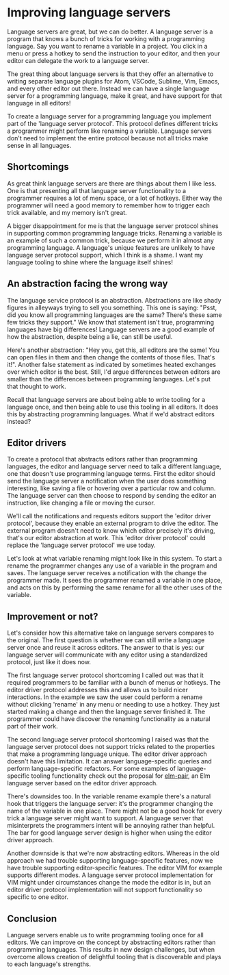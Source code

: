 # Improving language servers

Language servers are great, but we can do better. A language server is a program that knows a bunch of tricks for working with a programming language. Say you want to rename a variable in a project. You click in a menu or press a hotkey to send the instruction to your editor, and then your editor can delegate the work to a language server.

The great thing about language servers is that they offer an alternative to writing separate language plugins for Atom, VSCode, Sublime, Vim, Emacs, and every other editor out there. Instead we can have a single language server for a programming language, make it great, and have support for that language in all editors!

To create a language server for a programming language you implement part of the 'language server protocol'. This protocol defines different tricks a programmer might perform like renaming a variable. Language servers don't need to implement the entire protocol because not all tricks make sense in all languages.

## Shortcomings

As great think language servers are there are things about them I like less. One is that presenting all that language server functionality to a programmer requires a lot of menu space, or a lot of hotkeys. Either way the programmer will need a good memory to remember how to trigger each trick available, and my memory isn't great.

A bigger disappointment for me is that the language server protocol shines in supporting common programming language tricks. Renaming a variable is an example of such a common trick, because we perform it in almost any programming language. A language's unique features are unlikely to have language server protocol support, which I think is a shame. I want my language tooling to shine where the language itself shines!

## An abstraction facing the wrong way

The language service protocol is an abstraction. Abstractions are like shady figures in alleyways trying to sell you something. This one is saying: "Psst, did you know all programming languages are the same? There's these same few tricks they support." We know that statement isn't true, programming languages have big differences! Language servers are a good example of how the abstraction, despite being a lie, can still be useful.

Here's another abstraction: "Hey you, get this, all editors are the same! You can open files in them and then change the contents of those files. That's it!". Another false statement as indicated by sometimes heated exchanges over which editor is the best. Still, I'd argue differences between editors are smaller than the differences between programming languages. Let's put that thought to work.

Recall that language servers are about being able to write tooling for a language once, and then being able to use this tooling in all editors. It does this by abstracting programming languages. What if we'd abstract editors instead?

## Editor drivers

To create a protocol that abstracts editors rather than programming languages, the editor and language server need to talk a different language, one that doesn't use programming language terms. First the editor should send the language server a notification when the user does something interesting, like saving a file or hovering over a particular row and column. The language server can then choose to respond by sending the editor an instruction, like changing a file or moving the cursor.

We'll call the notifications and requests editors support the 'editor driver protocol', because they enable an external program to drive the editor. The external program doesn't need to know which editor precisely it's driving, that's our editor abstraction at work. This 'editor driver protocol' could replace the 'language server protocol' we use today.

Let's look at what variable renaming might look like in this system. To start a rename the programmer changes any use of a variable in the program and saves. The language server receives a notification with the change the programmer made. It sees the programmer renamed a variable in one place, and acts on this by performing the same rename for all the other uses of the variable.

## Improvement or not?

Let's consider how this alternative take on language servers compares to the original. The first question is whether we can still write a language server once and reuse it across editors. The answer to that is yes: our language server will communicate with any editor using a standardized protocol, just like it does now.

The first language server protocol shortcoming I called out was that it required programmers to be familiar with a bunch of menus or hotkeys. The editor driver protocol addresses this and allows us to build nicer interactions. In the example we saw the user could perform a rename without clicking 'rename' in any menu or needing to use a hotkey. They just started making a change and then the language server finished it. The programmer could have discover the renaming functionality as a natural part of their work.

The second language server protocol shortcoming I raised was that the language server protocol does not support tricks related to the properties that make a programming language unique. The editor driver approach doesn't have this limitation. It can answer language-specific queries and perform language-specific refactors. For some examples of language-specific tooling functionality check out the proposal for [elm-pair], an Elm language server based on the editor driver approach.

There's downsides too. In the variable rename example there's a natural hook that triggers the language server: it's the programmer changing the name of the variable in one place. There might not be a good hook for every trick a language server might want to support. A language server that misinterprets the programmers intent will be annoying rather than helpful. The bar for good language server design is higher when using the editor driver approach.

Another downside is that we're now abstracting editors. Whereas in the old approach we had trouble supporting language-specific features, now we have trouble supporting editor-specific features. The editor VIM for example supports different modes. A language server protocol implementation for VIM might under circumstances change the mode the editor is in, but an editor driver protocol implementation will not support functionality so specific to one editor.

## Conclusion

Language servers enable us to write programming tooling once for all editors. We can improve on the concept by abstracting editors rather than programming languages. This results in new design challenges, but when overcome allows creation of delightful tooling that is discoverable and plays to each language's strengths.

[elm-pair]: https://elm-pair.jasperwoudenberg.com/
